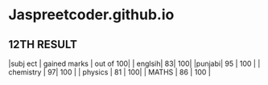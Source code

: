 # **Jaspreetcoder.github.io**

## 12TH RESULT

|subj ect | gained marks |  out of 100|
| englsih| 83| 100|
|punjabi| 95 | 100 |
| chemistry | 97| 100 |
 | physics | 81 | 100|
 | MATHS | 86 | 100 |
